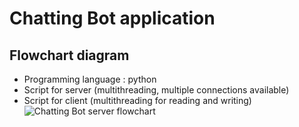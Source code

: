 # Chatting Bot application 

## Flowchart diagram 
  * Programming language : python 
  * Script for server (multithreading, multiple connections available) 
  * Script for client (multithreading for reading and writing) 
![Chatting Bot server flowchart](https://drive.google.com/file/d/1PTVlaWeB8lOA070kuQFy9q_TqXNoNAL7)

